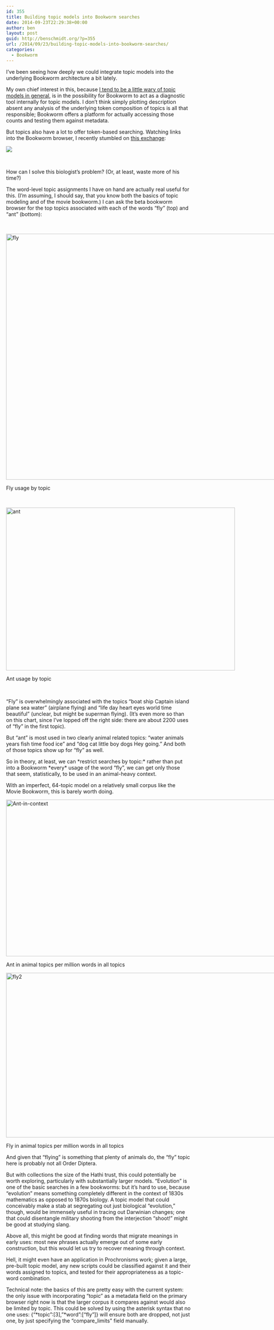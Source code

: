 ```yaml
---
id: 355
title: Building topic models into Bookworm searches
date: 2014-09-23T22:29:38+00:00
author: ben
layout: post
guid: http://benschmidt.org/?p=355
url: /2014/09/23/building-topic-models-into-bookworm-searches/
categories:
  - Bookworm
---
```

I&#8217;ve been seeing how deeply we could integrate topic models into the underlying Bookworm architecture a bit lately.

My own chief interest in this, because [I tend to be a little wary of topic models in general](https://www.google.com/url?sa=t&rct=j&q=&esrc=s&source=web&cd=4&cad=rja&uact=8&ved=0CDYQFjAD&url=http%3A%2F%2Fjournalofdigitalhumanities.org%2F2-1%2Fwords-alone-by-benjamin-m-schmidt%2F&ei=e-khVJPVEoGlyATn2YDACw&usg=AFQjCNEZ-HbfeSjBnBMmQSSYmwe0ZihLRg&sig2=-QyPN0kuTZlexRtnPVZzdw), is in the possibility for Bookworm to act as a diagnostic tool internally for topic models. I don&#8217;t think simply plotting description absent any analysis of the underlying token composition of topics is all that responsible; Bookworm offers a platform for actually accessing those counts and testing them against metadata.

But topics also have a lot to offer token-based searching. Watching links into the Bookworm browser, I recently stumbled on [this exchange](https://twitter.com/BioInFocus/status/514494148574203907):

![](/wp-content/uploads/2014/09/Tweets.png)

&nbsp;

How can I solve this biologist&#8217;s problem? (Or, at least, waste more of his time?)

The word-level topic assignments I have on hand are actually real useful for this. (I&#8217;m assuming, I should say, that you know both the basics of topic modeling and of the movie bookworm.) I can ask the beta bookworm browser for the top topics associated with each of the words &#8220;fly&#8221; (top) and &#8220;ant&#8221; (bottom):

&nbsp;

<div id="attachment_357" style="width: 808px" class="wp-caption alignnone">
  <a href="http://benschmidt.org/wp/wp-content/uploads/2014/09/fly.png"><img class="wp-image-357 size-full" src="http://benschmidt.org/wp/wp-content/uploads/2014/09/fly.png" alt="fly" width="798" height="672" srcset="http://benschmidt.org/wp/wp-content/uploads/2014/09/fly-624x525.png 624w, http://benschmidt.org/wp/wp-content/uploads/2014/09/fly.png 798w" sizes="(max-width: 798px) 100vw, 798px" /></a>
  
  <p class="wp-caption-text">
    Fly usage by topic
  </p>
</div>

&nbsp;

<div id="attachment_358" style="width: 635px" class="wp-caption alignnone">
  <a href="http://benschmidt.org/wp/wp-content/uploads/2014/09/ant.png"><img class="wp-image-358 size-large" src="http://benschmidt.org/wp/wp-content/uploads/2014/09/ant-1024x730.png" alt="ant" width="625" height="445" srcset="http://benschmidt.org/wp/wp-content/uploads/2014/09/ant-300x214.png 300w, http://benschmidt.org/wp/wp-content/uploads/2014/09/ant-1024x730.png 1024w, http://benschmidt.org/wp/wp-content/uploads/2014/09/ant-624x445.png 624w, http://benschmidt.org/wp/wp-content/uploads/2014/09/ant.png 1121w" sizes="(max-width: 625px) 100vw, 625px" /></a>
  
  <p class="wp-caption-text">
    Ant usage by topic
  </p>
</div>

&nbsp;

&#8220;Fly&#8221; is overwhelmingly associated with the topics &#8220;boat ship Captain island plane sea water&#8221; (airplane flying) and &#8220;life day heart eyes world time beautiful&#8221; (unclear, but might be superman flying). (It&#8217;s even more so than on this chart, since I&#8217;ve lopped off the right side: there are about 2200 uses of &#8220;fly&#8221; in the first topic).

But &#8220;ant&#8221; is most used in two clearly animal related topics: &#8220;water animals years fish time food ice&#8221; and &#8220;dog cat little boy dogs Hey going.&#8221; And both of those topics show up for &#8220;fly&#8221; as well.

So in theory, at least, we can \*restrict searches by topic:\* rather than put into a Bookworm \*every\* usage of the word &#8220;fly&#8221;, we can get only those that seem, statistically, to be used in an animal-heavy context.

With an imperfect, 64-topic model on a relatively small corpus like the Movie Bookworm, this is barely worth doing.

<div id="attachment_360" style="width: 916px" class="wp-caption alignnone">
  <a href="http://benschmidt.org/wp/wp-content/uploads/2014/09/Ant-in-context.png"><img class="wp-image-360 size-full" src="http://benschmidt.org/wp/wp-content/uploads/2014/09/Ant-in-context.png" alt="Ant-in-context" width="906" height="428" srcset="http://benschmidt.org/wp/wp-content/uploads/2014/09/Ant-in-context-624x294.png 624w, http://benschmidt.org/wp/wp-content/uploads/2014/09/Ant-in-context.png 906w" sizes="(max-width: 906px) 100vw, 906px" /></a>
  
  <p class="wp-caption-text">
    Ant in animal topics per million words in all topics
  </p>
</div>

<div id="attachment_359" style="width: 939px" class="wp-caption alignnone">
  <a href="http://benschmidt.org/wp/wp-content/uploads/2014/09/fly2.png"><img class="wp-image-359 size-full" src="http://benschmidt.org/wp/wp-content/uploads/2014/09/fly2.png" alt="fly2" width="929" height="450" srcset="http://benschmidt.org/wp/wp-content/uploads/2014/09/fly2-300x145.png 300w, http://benschmidt.org/wp/wp-content/uploads/2014/09/fly2-624x302.png 624w, http://benschmidt.org/wp/wp-content/uploads/2014/09/fly2.png 929w" sizes="(max-width: 929px) 100vw, 929px" /></a>
  
  <p class="wp-caption-text">
    Fly in animal topics per million words in all topics
  </p>
</div>

And given that &#8220;flying&#8221; is something that plenty of animals do, the &#8220;fly&#8221; topic here is probably not all Order Diptera.

But with collections the size of the Hathi trust, this could potentially be worth exploring, particularly with substantially larger models. &#8220;Evolution&#8221; is one of the basic searches in a few bookworms: but it&#8217;s hard to use, because &#8220;evolution&#8221; means something completely different in the context of 1830s mathematics as opposed to 1870s biology. A topic model that could conceivably make a stab at segregating out just biological &#8220;evolution,&#8221; though, would be immensely useful in tracing out Darwinian changes; one that could disentangle military shooting from the interjection &#8220;shoot!&#8221; might be good at studying slang.

Above all, this might be good at finding words that migrate meanings in early uses: most new phrases actually emerge out of some early construction, but this would let us try to recover meaning through context.

Hell, it might even have an application in Prochronisms work; given a large, pre-built topic model, any new scripts could be classified against it and their words assigned to topics, and tested for their appropriateness as a topic-word combination.

Technical note: the basics of this are pretty easy with the current system: the only issue with incorporating &#8220;topic&#8221; as a metadata field on the primary browser right now is that the larger corpus it compares against would also be limited by topic. This could be solved by using the asterisk syntax that no one uses: {&#8220;\*topic&#8221;:[3],&#8221;\*word&#8221;:[&#8220;fly&#8221;]} will ensure both are dropped, not just one, by just specifying the &#8220;compare_limits&#8221; field manually.

&nbsp;